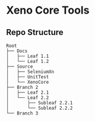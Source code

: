 # Xeno Core Tools


## Repo Structure 

```
Root
├── Docs
│   ├── Leaf 1.1
│   └── Leaf 1.2
├── Source
│   ├── SeleniumXn
│   ├── UnitTest
│   └── XenoCore
├── Branch 2
│   ├── Leaf 2.1
│   └── Leaf 2.2
│       ├── Subleaf 2.2.1
│       └── Subleaf 2.2.2
└── Branch 3

```




